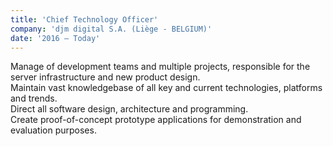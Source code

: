 ```yaml
---
title: 'Chief Technology Officer'
company: 'djm digital S.A. (Liège - BELGIUM)'
date: '2016 – Today'
---
```


Manage of development teams and multiple projects, responsible for the server infrastructure and new product design.\
Maintain vast knowledgebase of all key and current technologies, platforms and trends.\
Direct all software design, architecture and programming.\
Create proof-of-concept prototype applications for demonstration and evaluation purposes.
